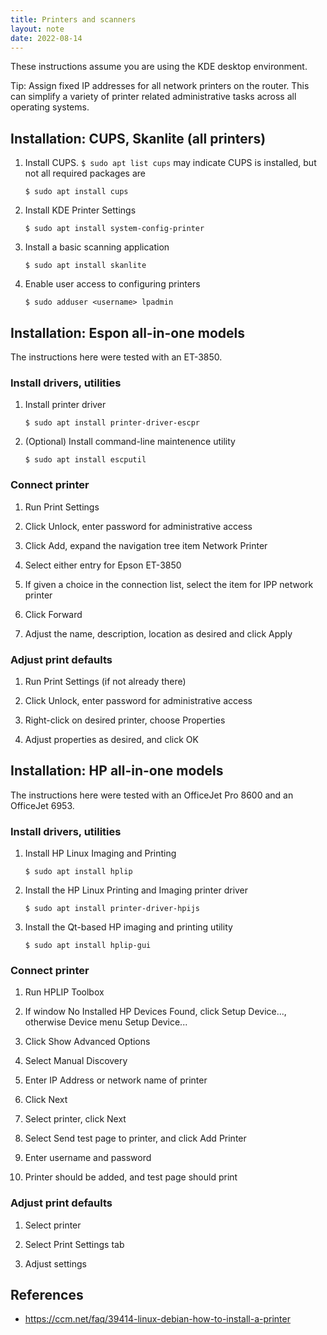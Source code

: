 ```yaml
---
title: Printers and scanners
layout: note
date: 2022-08-14
---
```


These instructions assume you are using the KDE desktop environment.

Tip: Assign fixed IP addresses for all network printers on the router. This can simplify a variety of printer related administrative tasks across all operating systems.

## Installation: CUPS, Skanlite (all printers)

1. Install CUPS. `$ sudo apt list cups` may indicate CUPS is installed, but not all required packages are
    ```shell
    $ sudo apt install cups
    ```

2. Install KDE Printer Settings
    ```shell
    $ sudo apt install system-config-printer
    ```

3. Install a basic scanning application
    ```shell
    $ sudo apt install skanlite
    ```

4. Enable user access to configuring printers
    ```shell
    $ sudo adduser <username> lpadmin
    ```

## Installation: Espon all-in-one models

The instructions here were tested with an ET-3850.

### Install drivers, utilities

1. Install printer driver
    ```shell
    $ sudo apt install printer-driver-escpr
    ```

2. (Optional) Install command-line maintenence utility
    ```shell
    $ sudo apt install escputil
    ```

### Connect printer

1. Run Print Settings

2. Click Unlock, enter password for administrative access

3. Click Add, expand the navigation tree item Network Printer

4. Select either entry for Epson ET-3850

5. If given a choice in the connection list, select the item for IPP network printer

6. Click Forward

7. Adjust the name, description, location as desired and click Apply

### Adjust print defaults

1. Run Print Settings (if not already there)

2. Click Unlock, enter password for administrative access

3. Right-click on desired printer, choose Properties

4. Adjust properties as desired, and click OK


## Installation: HP all-in-one models

The instructions here were tested with an OfficeJet Pro 8600 and an OfficeJet 6953.

### Install drivers, utilities

1. Install HP Linux Imaging and Printing
    ```shell
    $ sudo apt install hplip
    ```

2. Install the HP Linux Printing and Imaging printer driver
    ```shell
    $ sudo apt install printer-driver-hpijs
    ```

3. Install the Qt-based HP imaging and printing utility
    ```shell
    $ sudo apt install hplip-gui
    ```

### Connect printer

1. Run HPLIP Toolbox

2. If window No Installed HP Devices Found, click Setup Device..., otherwise Device menu Setup Device...

3. Click Show Advanced Options

4. Select Manual Discovery

5. Enter IP Address or network name of printer

6. Click Next

7. Select printer, click Next

8. Select Send test page to printer, and click Add Printer

9. Enter username and password

10. Printer should be added, and test page should print

### Adjust print defaults

1. Select printer

2. Select Print Settings tab

3. Adjust settings


## References
- https://ccm.net/faq/39414-linux-debian-how-to-install-a-printer
